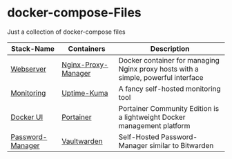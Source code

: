# docker-compose-Files

Just a collection of docker-compose files


| Stack-Name | Containers | Description |
| ----------- | ----------- | ----------- |
| [Webserver](./files/nginxproxymanager.docker-compose.yml) | [Nginx-Proxy-Manager](https://hub.docker.com/r/jc21/nginx-proxy-manager) | Docker container for managing Nginx proxy hosts with a simple, powerful interface |
| [Monitoring](./files/uptimekuma.docker-compose.yml) | [Uptime-Kuma](https://hub.docker.com/r/louislam/uptime-kuma) | A fancy self-hosted monitoring tool |
| [Docker UI](./files/portainer.docker-compose.yml) | [Portainer](https://hub.docker.com/r/portainer/portainer-ce) | Portainer Community Edition is a lightweight Docker management platform |
| [Password-Manager](./files/vaultwarden.docker-compose.yml) | [Vaultwarden](https://hub.docker.com/r/vaultwarden/server) | Self-Hosted Password-Manager similar to Bitwarden |